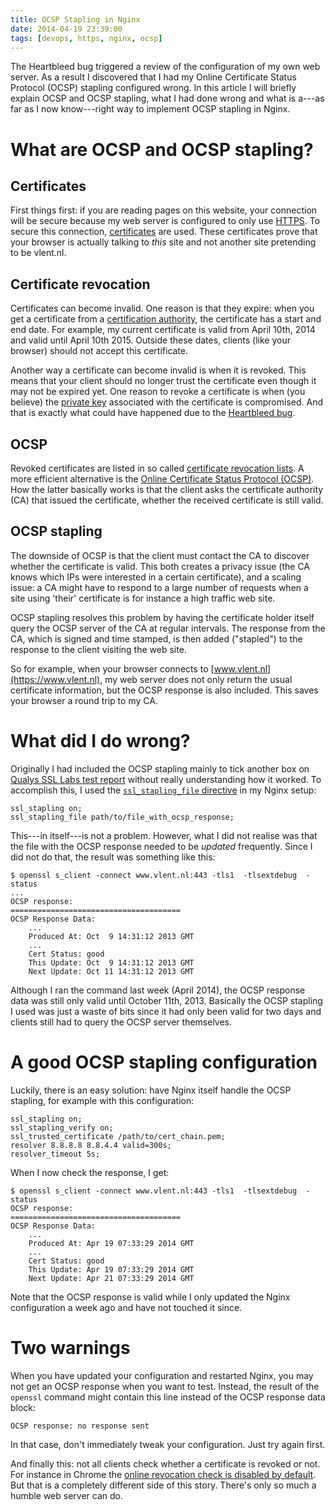 ```yaml
---
title: OCSP Stapling in Nginx
date: 2014-04-19 23:39:00
tags: [devops, https, nginx, ocsp]
---
```


The Heartbleed bug triggered a review of the configuration of my own
web server. As a result I discovered that I had my Online Certificate
Status Protocol (OCSP) stapling configured wrong. In this article I
will briefly explain OCSP and OCSP stapling, what I had done wrong and
what is a---as far as I now know---right way to implement OCSP stapling
in Nginx.

# What are OCSP and OCSP stapling?

## Certificates

First things first: if you are reading pages on this website, your
connection will be secure because my web server is configured to only
use [HTTPS](http://en.wikipedia.org/wiki/HTTP_Secure). To secure this
connection,
[certificates](http://en.wikipedia.org/wiki/X.509#Certificates) are
used. These certificates prove that your browser is actually talking
to *this* site and not another site pretending to be vlent.nl.

## Certificate revocation

Certificates can become invalid. One reason is that they expire: when
you get a certificate from a
[certification authority](http://en.wikipedia.org/wiki/Certification_authority),
the certificate has a start and end date. For example, my current
certificate is valid from April 10th, 2014 and valid until April 10th
2015. Outside these dates, clients (like your browser) should not
accept this certificate.

Another way a certificate can become invalid is when it is
revoked. This means that your client should no longer trust the
certificate even though it may not be expired yet. One reason to
revoke a certificate is when (you believe) the
[private key](http://en.wikipedia.org/wiki/Public_key_infrastructure)
associated with the certificate is compromised. And that is exactly
what could have happened due to the [Heartbleed bug](http://heartbleed.com/).

## OCSP

Revoked certificates are listed in so called
[certificate revocation lists](http://en.wikipedia.org/wiki/Certificate_Revocation_List). A
more efficient alternative is the
[Online Certificate Status Protocol (OCSP)](http://en.wikipedia.org/wiki/Online_Certificate_Status_Protocol). How
the latter basically works is that the client asks the certificate
authority (CA) that issued the certificate, whether the received
certificate is still valid.

## OCSP stapling

The downside of OCSP is that the client must contact the CA to
discover whether the certificate is valid. This both creates a privacy
issue (the CA knows which IPs were interested in a certain
certificate), and a scaling issue: a CA might have to respond to a
large number of requests when a site using 'their' certificate is for
instance a high traffic web site.

OCSP stapling resolves this problem by having the certificate holder
itself query the OCSP server of the CA at regular intervals. The
response from the CA, which is signed and time stamped, is then added
("stapled") to the response to the client visiting the web site.

So for example, when your browser connects to
[www.vlent.nl](https://www.vlent.nl), my web server does not only
return the usual certificate information, but the OCSP response is
also included. This saves your browser a round trip to my CA.


# What did I do wrong?

Originally I had included the OCSP stapling mainly to tick another box
on
[Qualys SSL Labs test report](https://www.ssllabs.com/ssltest/analyze.html?d=vlent.nl)
without really understanding how it worked. To accomplish this, I used
the
[`ssl_stapling_file` directive](http://nginx.org/en/docs/http/ngx_http_ssl_module.html#ssl_stapling_file)
in my Nginx setup:

    ssl_stapling on;
    ssl_stapling_file path/to/file_with_ocsp_response;

This---in itself---is not a problem. However, what I did not realise
was that the file with the OCSP response needed to be *updated*
frequently. Since I did not do that, the result was something like
this:

    $ openssl s_client -connect www.vlent.nl:443 -tls1  -tlsextdebug  -status
    ...
    OCSP response:
    ======================================
    OCSP Response Data:
        ...
        Produced At: Oct  9 14:31:12 2013 GMT
        ...
        Cert Status: good
        This Update: Oct  9 14:31:12 2013 GMT
        Next Update: Oct 11 14:31:12 2013 GMT

Although I ran the command last week (April 2014), the OCSP response
data was still only valid until October 11th, 2013. Basically the OCSP
stapling I used was just a waste of bits since it had only been valid
for two days and clients still had to query the OCSP server
themselves.


# A good OCSP stapling configuration

Luckily, there is an easy solution: have Nginx itself handle the OCSP
stapling, for example with this configuration:

    ssl_stapling on;
    ssl_stapling_verify on;
    ssl_trusted_certificate /path/to/cert_chain.pem;
    resolver 8.8.8.8 8.8.4.4 valid=300s;
    resolver_timeout 5s;

When I now check the response, I get:

    $ openssl s_client -connect www.vlent.nl:443 -tls1  -tlsextdebug  -status
    OCSP response:
    ======================================
    OCSP Response Data:
        ...
        Produced At: Apr 19 07:33:29 2014 GMT
        ...
        Cert Status: good
        This Update: Apr 19 07:33:29 2014 GMT
        Next Update: Apr 21 07:33:29 2014 GMT

Note that the OCSP response is valid while I only updated the Nginx
configuration a week ago and have not touched it since.


# Two warnings

When you have updated your configuration and restarted Nginx, you may
not get an OCSP response when you want to test. Instead, the result of
the `openssl` command might contain this line instead of the OCSP
response data block:

    OCSP response: no response sent

In that case, don't immediately tweak your configuration. Just try
again first.

And finally this: not all clients check whether a certificate is
revoked or not. For instance in Chrome the
[online revocation check is disabled by default](https://www.imperialviolet.org/2012/02/05/crlsets.html). But
that is a completely different side of this story. There's only so
much a humble web server can do.
